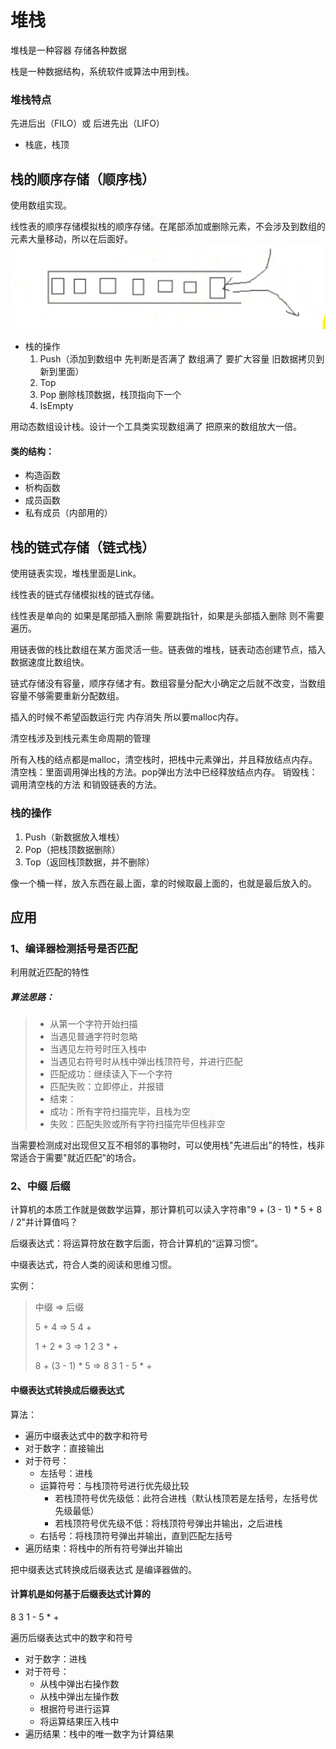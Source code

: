 # 堆栈

堆栈是一种容器  存储各种数据 

栈是一种数据结构，系统软件或算法中用到栈。

### 堆栈特点

先进后出（FILO）或 后进先出（LIFO）

- 栈底，栈顶

## 栈的顺序存储（顺序栈）
使用数组实现。

线性表的顺序存储模拟栈的顺序存储。在尾部添加或删除元素，不会涉及到数组的元素大量移动，所以在后面好。
![1892989-5f530e057ac5ffe0](assets/1892989-5f530e057ac5ffe0.png)

- 栈的操作
  1. Push（添加到数组中 先判断是否满了  数组满了 要扩大容量 旧数据拷贝到新到里面）
  2. Top
  3. Pop 删除栈顶数据，栈顶指向下一个
  4. IsEmpty

用动态数组设计栈。设计一个工具类实现数组满了 把原来的数组放大一倍。

#### 类的结构：

- 构造函数
- 析构函数
- 成员函数
- 私有成员（内部用的）

## 栈的链式存储（链式栈）

使用链表实现，堆栈里面是Link。

线性表的链式存储模拟栈的链式存储。

线性表是单向的 如果是尾部插入删除 需要跳指针，如果是头部插入删除 则不需要遍历。

用链表做的栈比数组在某方面灵活一些。链表做的堆栈，链表动态创建节点，插入数据速度比数组快。

链式存储没有容量，顺序存储才有。数组容量分配大小确定之后就不改变，当数组容量不够需要重新分配数组。

插入的时候不希望函数运行完 内存消失 所以要malloc内存。

清空栈涉及到栈元素生命周期的管理

所有入栈的结点都是malloc，清空栈时，把栈中元素弹出，并且释放结点内存。
清空栈：里面调用弹出栈的方法。pop弹出方法中已经释放结点内存。
销毁栈：调用清空栈的方法 和销毁链表的方法。

### 栈的操作

1. Push（新数据放入堆栈）
2. Pop（把栈顶数据删除）
3. Top（返回栈顶数据，并不删除）

像一个桶一样，放入东西在最上面，拿的时候取最上面的，也就是最后放入的。

## 应用

### 1、编译器检测括号是否匹配 

利用就近匹配的特性

##### 算法思路：

>- 从第一个字符开始扫描
>- 当遇见普通字符时忽略
>- 当遇见左符号时压入栈中
>- 当遇见右符号时从栈中弹出栈顶符号，并进行匹配
>  - 匹配成功：继续读入下一个字符
>  - 匹配失败：立即停止，并报错
>- 结束：
>  - 成功：所有字符扫描完毕，且栈为空
>  - 失败：匹配失败或所有字符扫描完毕但栈非空

当需要检测成对出现但又互不相邻的事物时，可以使用栈"先进后出"的特性，栈非常适合于需要"就近匹配"的场合。

### 2、中缀 后缀

计算机的本质工作就是做数学运算，那计算机可以读入字符串"9 + (3 - 1) * 5 + 8 / 2"并计算值吗？

后缀表达式：将运算符放在数字后面，符合计算机的“运算习惯”。

中缀表达式，符合人类的阅读和思维习惯。

实例：

>中缀 => 后缀
>
>5 + 4 => 5 4 +	
>
>1 + 2 * 3 => 1 2 3 * +
>
>8 + (3 - 1) * 5 => 8 3 1 - 5 * +

#### 中缀表达式转换成后缀表达式

算法：

- 遍历中缀表达式中的数字和符号
- 对于数字：直接输出
- 对于符号：
  - 左括号：进栈
  - 运算符号：与栈顶符号进行优先级比较
    - 若栈顶符号优先级低：此符合进栈（默认栈顶若是左括号，左括号优先级最低）
    - 若栈顶符号优先级不低：将栈顶符号弹出并输出，之后进栈
  - 右括号：将栈顶符号弹出并输出，直到匹配左括号
- 遍历结束：将栈中的所有符号弹出并输出

把中缀表达式转换成后缀表达式 是编译器做的。

#### 计算机是如何基于后缀表达式计算的

8 3 1 - 5 * +

遍历后缀表达式中的数字和符号

- 对于数字：进栈
- 对于符号：
  - 从栈中弹出右操作数
  - 从栈中弹出左操作数
  - 根据符号进行运算
  - 将运算结果压入栈中
- 遍历结果：栈中的唯一数字为计算结果
